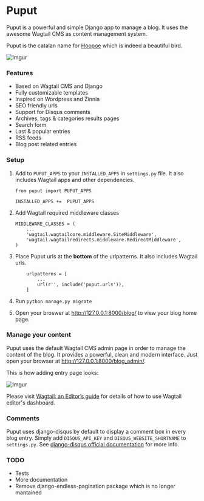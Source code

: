 # Puput

Puput is a powerful and simple Django app to manage a blog. It uses the awesome Wagtail CMS as content management system.

Puput is the catalan name for [Hoopoe](https://en.wikipedia.org/wiki/Hoopoe) which is indeed a beautiful bird.

![Imgur](http://i.imgur.com/ndZLeWb.png?1)

### Features
* Based on Wagtail CMS and Django
* Fully customizable templates
* Inspired on Wordpress and Zinnia
* SEO friendly urls
* Support for Disqus comments
* Archives, tags & categories results pages
* Search form
* Last & popular entries
* RSS feeds
* Blog post related entries

### Setup

1. Add to `PUPUT_APPS` to your `INSTALLED_APPS` in `settings.py` file. It also includes Wagtail apps and other dependencies.

    ```
    from puput import PUPUT_APPS
    
    INSTALLED_APPS +=  PUPUT_APPS
    ```
2. Add Wagtail required middleware classes

    ```
    MIDDLEWARE_CLASSES = (
        ...
        'wagtail.wagtailcore.middleware.SiteMiddleware',
        'wagtail.wagtailredirects.middleware.RedirectMiddleware',
    )
    ```
3. Place Puput urls at the __bottom__ of the urlpatterns. It also includes Wagtail urls.

    ```
        urlpatterns = [
            ...
            url(r'', include('puput.urls')),
        ]
    ```
4. Run `python manage.py migrate`
5. Open your broswer at http://127.0.0.1:8000/blog/ to view your blog home page. 

### Manage your content

Puput uses the default Wagtail CMS admin page in order to manage the content of the blog. It provides a powerful, clean and modern interface. Just open your browser at http://127.0.0.1:8000/blog_admin/.

This is how adding entry page looks:

![Imgur](http://i.imgur.com/NntrN3i.png?1)

Please visit [Wagtail: an Editor’s guide](http://docs.wagtail.io/en/v1.0/editor_manual/index.html) for details of how to use Wagtail editor's dashboard.

### Comments

Puput uses django-disqus by default to display a comment box in every blog entry. Simply add `DISQUS_API_KEY` and `DISQUS_WEBSITE_SHORTNAME` to `settings.py`. See [django-disqus official documentation](http://django-disqus.readthedocs.org/en/latest/installation.html#configuring-your-django-installation) for more info.

### TODO

* Tests
* More documentation
* Remove django-endless-pagination package which is no longer mantained

